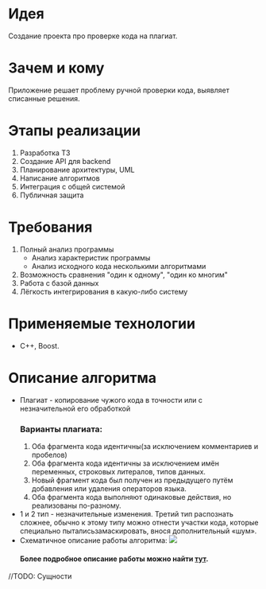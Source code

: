# Идея
Создание проекта про проверке кода на плагиат.
  
# Зачем и кому
Приложение решает проблему ручной проверки кода, выявляет списанные решения.
# Этапы реализации
 1. Разработка ТЗ
 3. Создание API для backend
 4. Планирование архитектуры, UML
 6. Написание алгоритмов
 7. Интеграция с общей системой
 8. Публичная защита
# Требования
1. Полный анализ программы
    * Анализ характеристик программы
    * Анализ исходного кода несколькими алгоритмами
2. Возможность сравнения "один к одному", "один ко многим"
3. Работа с базой данных
4. Лёгкость интегрирования в какую-либо систему


# Применяемые технологии
*  C++, Boost.

# Описание алгоритма
* Плагиат - копирование чужого кода в точности или с незначительной его обработкой
    ### Варианты плагиата:
    1. Оба фрагмента кода идентичны(за исключением комментариев и пробелов)
    2. Оба фрагмента кода идентичны за исключением имён переменных, строковых литералов, типов данных.
    3. Новый фрагмент кода был получен из предыдущего путём добавления или удаления операторов языка.
    4. Оба фрагмента кода выполняют одинаковые действия, но реализованы по-разному.
* 1 и 2 тип - незначительные изменения.  Третий  тип  распознать  сложнее,  обычно  к этому  типу  можно  отнести  участки  кода,  которые  специально  пыталисьзамаскировать,  внося  дополнительный  «шум».
* Схематичное описание работы алгоритма:
 ![](https://www.lucidchart.com/publicSegments/view/9cc237a0-e363-40c9-93e2-d7cccc565733/image.png)
    #### Более подробное описание работы можно найти [тут](##).





//TODO: Сущности




